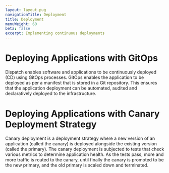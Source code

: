 ```yaml
---
layout: layout.pug
navigationTitle: Deployment
title: Deployment
menuWeight: 60
beta: false
excerpt: Implementing continuous deployments
---
```


# Deploying Applications with GitOps

Dispatch enables software and applications to be continuously deployed (CD) using GitOps processes. GitOps enables the application to be deployed as per a manifest that is stored in a Git repository.  This ensures that the application deployment can be automated, audited and declaratively deployed to the infrastructure.

# Deploying Applications with Canary Deployment Strategy

Canary deployment is a deployment strategy where a new version of an application
(called the canary) is deployed alongside the existing version (called the
primary). The canary deployment is subjected to tests that check various metrics
to determine application health. As the tests pass, more and more traffic is
routed to the canary, until finally the canary is promoted to be the new
primary, and the old primary is scaled down and terminated.